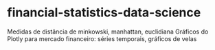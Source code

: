 # financial-statistics-data-science
Medidas de distância de minkowski, manhattan, euclidiana Gráficos do Plotly para mercado financeiro: séries temporais, gráficos de velas
